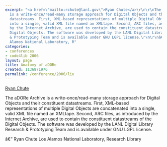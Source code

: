 ```yaml
---
excerpt: "<a href=\"mailto:rchute@lanl.gov\">Ryan Chute</a>\r\n\r\nThe aDORe Archive
  is a write-once/read-many storage approach for Digital Objects and their constituent
  datastreams. First, XML-based representations of multiple Digital Objects are concatenated
  into a single, valid XML file named an XMLtape. Second, ARC files, as introduced
  by the Internet Archive, are used to contain the constituent datastreams of the
  Digital Objects. The software was developed by the LANL Digital Library Research
  & Prototyping Team and is available under GNU LGPL license.\r\n\r\nâ€”\r\nRyan Chute\r\nLos
  Alamos National Laboratory, R"
categories:
- conferences
- code4lib 2006
layout: page
title: Anatomy of aDORe
created: 1136871976
permalink: /conference/2006/liu
---
```

<a href="mailto:rchute@lanl.gov">Ryan Chute</a>

The aDORe Archive is a write-once/read-many storage approach for Digital Objects and their constituent datastreams. First, XML-based representations of multiple Digital Objects are concatenated into a single, valid XML file named an XMLtape. Second, ARC files, as introduced by the Internet Archive, are used to contain the constituent datastreams of the Digital Objects. The software was developed by the LANL Digital Library Research & Prototyping Team and is available under GNU LGPL license.

â€”
Ryan Chute
Los Alamos National Laboratory, Research Library
